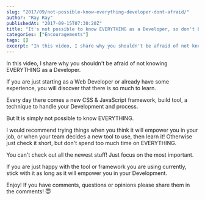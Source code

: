 ```yaml
---
slug: "2017/09/not-possible-know-everything-developer-dont-afraid/"
author: "Ray Ray"
publishedAt: "2017-09-15T07:30:20Z"
title: "It's not possible to know EVERYTHING as a Developer, so don't be afraid of that!"
categories: ["Encouragements"]
tags: []
excerpt: "In this video, I share why you shouldn't be afraid of not knowing EVERYTHING as a Developer.If you ..."
---
```


In this video, I share why you shouldn't be afraid of not knowing EVERYTHING as a Developer.

If you are just starting as a Web Developer or already have some experience, you will discover that there is so much to learn.

Every day there comes a new CSS & JavaScript framework, build tool, a technique to handle your Development and process.

But It is simply not possible to know EVERYTHING.

I would recommend trying things when you think it will empower you in your job, or when your team decides a new tool to use, then learn it! Otherwise just check it short, but don't spend too much time on EVERYTHING.

You can't check out all the newest stuff! Just focus on the most important.

If you are just happy with the tool or framework you are using currently, stick with it as long as it will empower you in your Development.

Enjoy! If you have comments, questions or opinions please share them in the comments! 😇

<Youtube url="https://www.youtube.com/watch?v=RLl84asl9Eg" />